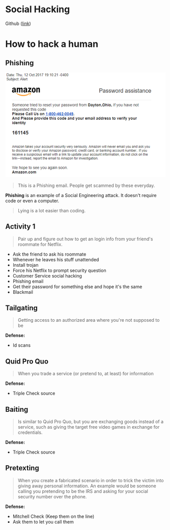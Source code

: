 # Social Hacking
Github ([link](https://github.com/Make-School-Courses/BEW-2.3-Web-Security/blob/master/Lessons/Lesson1.md))

# How to hack a human
## Phishing
![](img/phishing.png)
> This is a Phishing email. People get scammed by these everyday.

**Phishing** is an example of a Social Engineering attack.
It doesn't require code or even a computer.

> Lying is a lot easier than coding.

## Activity 1
> Pair up and figure out how to get an login info from your friend's roommate for Netflix.

* Ask the friend to ask his roommate
* Whenever he leaves his stuff unattended
* Install trojan
* Force his Netflix to prompt security question
* Customer Service social hacking
* Phishing email
* Get their password for something else and hope it's the same
* Blackmail

## Tailgating
> Getting access to an authorized area where you're not supposed to be

**Defense:**
* Id scans

## Quid Pro Quo
> When you trade a service (or pretend to, at least) for information

**Defense:**
* Triple Check source

## Baiting
> Is similar to Quid Pro Quo, but you are exchanging goods instead of a service, such as giving the target free video games in exchange for credentials.

**Defense:**
* Triple Check source


## Pretexting
> When you create a fabricated scenario in order to trick the victim into giving away personal information. An example would be someone calling you pretending to be the IRS and asking for your social security number over the phone.

**Defense:**
* Mitchell Check (Keep them on the line)
* Ask them to let you call them 
